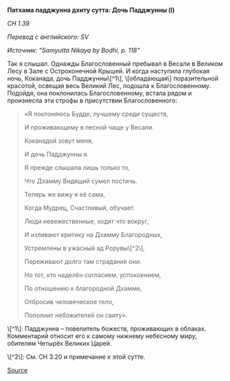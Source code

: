 **Патхама падджунна дхиту сутта: Дочь Падджунны \(I\)**

_СН 1\.39_

_Перевод с английского: SV_

_Источник: "Samyutta Nikaya by Bodhi, p\. 118"_

Так я слышал\. Однажды Благословенный пребывал в Весали в Великом Лесу в Зале с Остроконечной Крышей\. И когда наступила глубокая ночь, Коканада, дочь Падджунны\\[^1\\], \\[обладающая\\] поразительной красотой, освещая весь Великий Лес, подошла к Благословенному\. Подойдя, она поклонилась Благословенному, встала рядом и произнесла эти строфы в присутствии Благословенного:

> «Я поклоняюсь Будде, лучшему среди существ,
> 
> И проживающему в лесной чаще у Весали\.
> 
> Коканадой зовут меня,
> 
> И дочь Падджунны я\.
> 
> Я прежде слышала лишь только то,
> 
> Что Дхамму Видящий сумел постичь\.
> 
> Теперь же вижу я её сама,
> 
> Когда Мудрец, Счастливый, обучает\.
> 
> Люди невежественные, ходят что вокруг,
> 
> И изливают критику на Дхамму Благородных,
> 
> Устремлены в ужасный ад Рорувы\\[^2\\],
> 
> Переживают долго там страдания они\.
> 
> Но тот, кто наделён согласием, успокоением,
> 
> По отношению к благородной Дхамме,
> 
> Отбросив человеческое тело,
> 
> Пополнит небожителей он свиту»\.

\\[^1\\]: Падджунна – повелитель божеств, проживающих в облаках\. Комментарий относит его к самому нижнему небесному миру, обителям Четырёх Великих Царей\.

\\[^2\\]: См\. СН 3\.20 и примечание к этой сутте\.

[Source](https://www\.theravada\.ru/Teaching/Canon/Suttanta/Texts/sn1_39\-pathama\-pajjunna\-sutta\-sv\.htm)